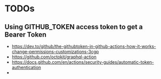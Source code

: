 # TODOs

## Using GITHUB_TOKEN access token to get a Bearer Token

- <https://dev.to/github/the-githubtoken-in-github-actions-how-it-works-change-permissions-customizations-3cgp>
- <https://github.com/octokit/graphql-action>
- https://docs.github.com/en/actions/security-guides/automatic-token-authentication
- 
